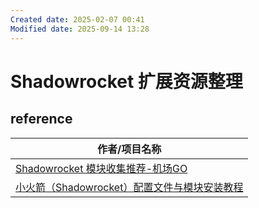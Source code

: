 ```yaml
---
Created date: 2025-02-07 00:41
Modified date: 2025-09-14 13:28
---
```

# Shadowrocket 扩展资源整理

## reference

| 作者/项目名称                                                                                                               |
| --------------------------------------------------------------------------------------------------------------------- |
| [Shadowrocket 模块收集推荐-机场GO](https://jichanggo.com/shadowrocket%E6%A8%A1%E5%9D%97%E6%94%B6%E9%9B%86%E6%8E%A8%E8%8D%90/) |
| [小火箭（Shadowrocket）配置文件与模块安装教程 ](https://whatshub.top/shadowrocket)                                                    |

